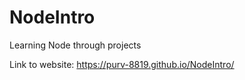# NodeIntro
Learning Node through projects

Link to website: https://purv-8819.github.io/NodeIntro/
